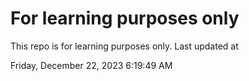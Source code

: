 # For learning purposes only
This repo is for learning purposes only.
Last updated at

Friday, December 22, 2023 6:19:49 AM

